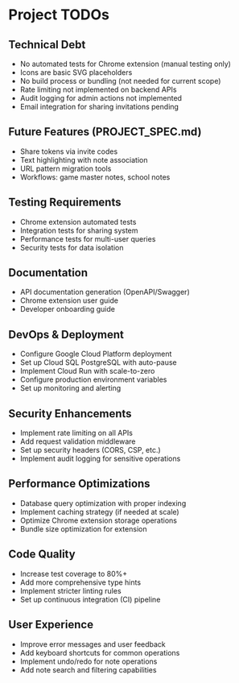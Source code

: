 # Project TODOs

## Technical Debt
- No automated tests for Chrome extension (manual testing only)
- Icons are basic SVG placeholders
- No build process or bundling (not needed for current scope)
- Rate limiting not implemented on backend APIs
- Audit logging for admin actions not implemented
- Email integration for sharing invitations pending

## Future Features (PROJECT_SPEC.md)
- Share tokens via invite codes
- Text highlighting with note association
- URL pattern migration tools
- Workflows: game master notes, school notes

## Testing Requirements
- Chrome extension automated tests
- Integration tests for sharing system
- Performance tests for multi-user queries
- Security tests for data isolation

## Documentation
- API documentation generation (OpenAPI/Swagger)
- Chrome extension user guide
- Developer onboarding guide

## DevOps & Deployment
- Configure Google Cloud Platform deployment
- Set up Cloud SQL PostgreSQL with auto-pause
- Implement Cloud Run with scale-to-zero
- Configure production environment variables
- Set up monitoring and alerting

## Security Enhancements
- Implement rate limiting on all APIs
- Add request validation middleware
- Set up security headers (CORS, CSP, etc.)
- Implement audit logging for sensitive operations

## Performance Optimizations
- Database query optimization with proper indexing
- Implement caching strategy (if needed at scale)
- Optimize Chrome extension storage operations
- Bundle size optimization for extension

## Code Quality
- Increase test coverage to 80%+
- Add more comprehensive type hints
- Implement stricter linting rules
- Set up continuous integration (CI) pipeline

## User Experience
- Improve error messages and user feedback
- Add keyboard shortcuts for common operations
- Implement undo/redo for note operations
- Add note search and filtering capabilities
